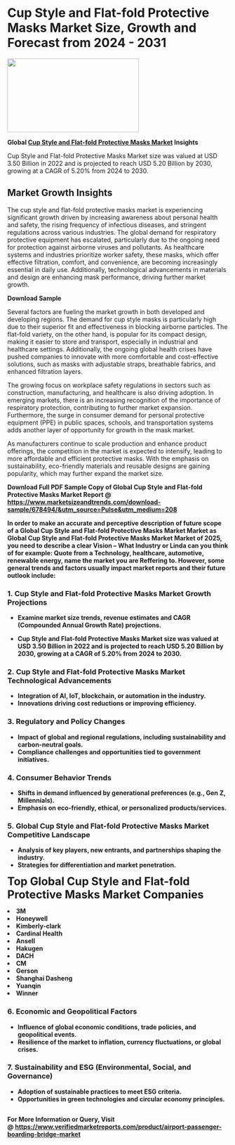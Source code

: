 <H1>Cup Style and Flat-fold Protective Masks Market Size, Growth and Forecast from 2024 - 2031</H1><img class="aligncenter size-medium wp-image-584254" src="https://thirdeyenews.in/wp-content/uploads/2024/09/Global-Market-Research-300x168.jpeg" alt="" width="300" height="168" /><p><strong>Global&nbsp;<a href="https://www.marketsizeandtrends.com/download-sample/678494/&amp;utm_source=Pulse&amp;utm_medium=208">Cup Style and Flat-fold Protective Masks Market</a> Insights</strong></p><p>Cup Style and Flat-fold Protective Masks Market size was valued at USD 3.50 Billion in 2022 and is projected to reach USD 5.20 Billion by 2030, growing at a CAGR of 5.20% from 2024 to 2030.</p><p><h2>Market Growth Insights</h2> <p>The cup style and flat-fold protective masks market is experiencing significant growth driven by increasing awareness about personal health and safety, the rising frequency of infectious diseases, and stringent regulations across various industries. The global demand for respiratory protective equipment has escalated, particularly due to the ongoing need for protection against airborne viruses and pollutants. As healthcare systems and industries prioritize worker safety, these masks, which offer effective filtration, comfort, and convenience, are becoming increasingly essential in daily use. Additionally, technological advancements in materials and design are enhancing mask performance, driving further market growth.</p> <p><strong>Download Sample</strong></p> <p>Several factors are fueling the market growth in both developed and developing regions. The demand for cup style masks is particularly high due to their superior fit and effectiveness in blocking airborne particles. The flat-fold variety, on the other hand, is popular for its compact design, making it easier to store and transport, especially in industrial and healthcare settings. Additionally, the ongoing global health crises have pushed companies to innovate with more comfortable and cost-effective solutions, such as masks with adjustable straps, breathable fabrics, and enhanced filtration layers.</p> <p>The growing focus on workplace safety regulations in sectors such as construction, manufacturing, and healthcare is also driving adoption. In emerging markets, there is an increasing recognition of the importance of respiratory protection, contributing to further market expansion. Furthermore, the surge in consumer demand for personal protective equipment (PPE) in public spaces, schools, and transportation systems adds another layer of opportunity for growth in the mask market.</p> <p>As manufacturers continue to scale production and enhance product offerings, the competition in the market is expected to intensify, leading to more affordable and efficient protective masks. With the emphasis on sustainability, eco-friendly materials and reusable designs are gaining popularity, which may further expand the market size.</p> <p><strong></p><p><span class=""><strong>Download Full PDF Sample Copy of Global Cup Style and Flat-fold Protective Masks Market Report</strong> @ <a href="https://www.marketsizeandtrends.com/download-sample/678494/&amp;utm_source=Pulse&amp;utm_medium=208" target="_blank">https://www.marketsizeandtrends.com/download-sample/678494/&amp;utm_source=Pulse&amp;utm_medium=208</a></span></p><p>In order to make an accurate and perceptive description of future scope of a Global&nbsp;Cup Style and Flat-fold Protective Masks Market Market as Global&nbsp;Cup Style and Flat-fold Protective Masks Market Market of 2025, you need to describe a clear Vision &ndash; What Industry or Linda can you think of for example: Quote from a Technology, healthcare, automotive, renewable energy, name the market you are Reffering to. However, some general trends and factors usually impact market reports and their future outlook include:</p><h3>1.&nbsp;<strong>Cup Style and Flat-fold Protective Masks Market Growth Projections</strong></h3><ul><li>Examine market size trends, revenue estimates and CAGR (Compounded Annual Growth Rate) projections.</li><li><p>Cup Style and Flat-fold Protective Masks Market size was valued at USD 3.50 Billion in 2022 and is projected to reach USD 5.20 Billion by 2030, growing at a CAGR of 5.20% from 2024 to 2030.</p></li></ul><h3>2.&nbsp;<strong>Cup Style and Flat-fold Protective Masks Market Technological Advancements</strong></h3><ul><li>Integration of AI, IoT, blockchain, or automation in the industry.</li><li>Innovations driving cost reductions or improving efficiency.</li></ul><h3>3.&nbsp;<strong>Regulatory and Policy Changes</strong></h3><ul><li>Impact of global and regional regulations, including sustainability and carbon-neutral goals.</li><li>Compliance challenges and opportunities tied to government initiatives.</li></ul><h3>4.&nbsp;<strong>Consumer Behavior Trends</strong></h3><ul><li>Shifts in demand influenced by generational preferences (e.g., Gen Z, Millennials).</li><li>Emphasis on eco-friendly, ethical, or personalized products/services.</li></ul><h3>5.&nbsp;<strong>Global Cup Style and Flat-fold Protective Masks Market Competitive Landscape</strong></h3><ul><li>Analysis of key players, new entrants, and partnerships shaping the industry.</li><li>Strategies for differentiation and market penetration.</li></ul><p data-pm-slice="1 1 []"><span style="color: inherit; font-family: inherit; font-size: 25px;">Top Global Cup Style and Flat-fold Protective Masks Market Companies</span></p><div class="" data-test-id=""><p><li>3M</li><li> Honeywell</li><li> Kimberly-clark</li><li> Cardinal Health</li><li> Ansell</li><li> Hakugen</li><li> DACH</li><li> CM</li><li> Gerson</li><li> Shanghai Dasheng</li><li> Yuanqin</li><li> Winner</li></p></div><h3>6.&nbsp;<strong>Economic and Geopolitical Factors</strong></h3><ul><li>Influence of global economic conditions, trade policies, and geopolitical events.</li><li>Resilience of the market to inflation, currency fluctuations, or global crises.</li></ul><h3>7.&nbsp;<strong>Sustainability and ESG (Environmental, Social, and Governance)</strong></h3><ul><li>Adoption of sustainable practices to meet ESG criteria.</li><li>Opportunities in green technologies and circular economy principles.</li></ul><h2><strong style="font-size: 14px;">For More Information or Query, Visit @&nbsp;</strong><a style="background-color: #ffffff; font-size: 14px;" href="https://www.marketsizeandtrends.com/report/cup-style-and-flat-fold-protective-masks-market/" target="_blank">https://www.verifiedmarketreports.com/product/airport-passenger-boarding-bridge-market</a></h2>
